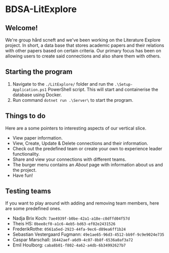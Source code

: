 # BDSA-LitExplore

## Welcome!
We're group hård scneft and we've been working on the Literature Explore project. In short, a data base that stores academic papers and their relations with other papers based on certain criteria. Our primary focus has been on allowing users to create said connections and also share them with others. 

## Starting the program
1. Navigate to the ``./LitExplore/`` folder and run the ``.\Setup-Application.ps1`` PowerShell script. This will start and containerise the database using Docker.
2. Run command ``dotnet run .\Server\`` to start the program.

## Things to do
Here are a some pointers to interesting aspects of our vertical slice.
- View paper information.
- View, Create, Update & Delete connections and their information.
- Check out the predefined team or create your own to experience leader functionality.
- Share and view your connections with different teams.
- The burger menu contains an *About* page with information about us and the project.
- Have fun!

## Testing teams
If you want to play around with adding and removing team members, here are some predefined ones.
- Nadja Brix Koch: ``7ae4939f-b0be-42a1-a18e-c0dffd04f57d``
- Theis HS: ``0bee8cf0-a1c6-4eb5-bd63-ef02e2431526``
- FrederikRothe: ``0561a5ed-2923-44fa-9ec6-d89ea6ff1b24``
- Sebastian Vestergaard Fugmann: ``49e1ae65-96d3-4512-bb9f-9c9e9024e735``
- Caspar Marschall: ``16442aef-a6d9-4c07-8b8f-6536a0af3a72``
- Emil Houlborg: ``caba8b01-f802-4a62-a4db-6b34992627b7``
